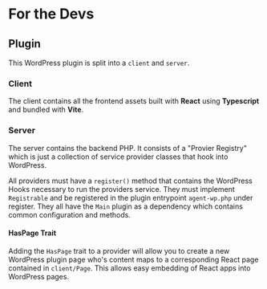 # For the Devs

## Plugin

This WordPress plugin is split into a `client` and `server`.

### Client

The client contains all the frontend assets built with **React** using **Typescript** and bundled with **Vite**.

### Server

The server contains the backend PHP. It consists of a "Provier Registry" which is just a collection of service provider classes that hook into WordPress.

All providers must have a `register()` method that contains the WordPress Hooks necessary to run the providers service. They must implement `Registrable` and be registered in the plugin entrypoint `agent-wp.php` under register. They all have the `Main` plugin as a dependency which contains common configuration and methods.

#### HasPage Trait

Adding the `HasPage` trait to a provider will allow you to create a new WordPress plugin page who's content maps to a corresponding React page contained in `client/Page`. This allows easy embedding of React apps into WordPress pages.
